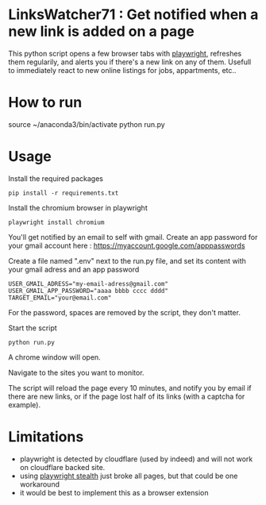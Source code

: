 # LinksWatcher71 : Get notified when a new link is added on a page

This python script opens a few browser tabs with [playwright](https://playwright.dev/python/docs/library), refreshes them regularily, and alerts you if there's a new link on any of them. Usefull to immediately react to new online listings for jobs, appartments, etc..
 
# How to run

source  ~/anaconda3/bin/activate
python run.py

# Usage

Install the required packages

	pip install -r requirements.txt

Install the chromium browser in playwright

	playwright install chromium

You'll get notified by an email to self with gmail. 
Create an app password for your gmail account here : https://myaccount.google.com/apppasswords

Create a file named ".env" next to the run.py file, and set its content with your gmail adress and an app password

	USER_GMAIL_ADRESS="my-email-adress@gmail.com"
	USER_GMAIL_APP_PASSWORD="aaaa bbbb cccc dddd"
	TARGET_EMAIL="your@email.com"

For the password, spaces are removed by the script, they don't matter. 

Start the script

	python run.py

A chrome window will open. 

Navigate to the sites you want to monitor. 

The script will reload the page every 10 minutes, and notify you by email if there are new links, or if the page lost half of its links (with a captcha for example). 


# Limitations

- playwright is detected by cloudflare (used by indeed) and will not work on cloudflare backed site. 
- using [playwright stealth](https://pypi.org/project/playwright-stealth/) just broke all pages, but that could be one workaround
- it would be best to implement this as a browser extension

